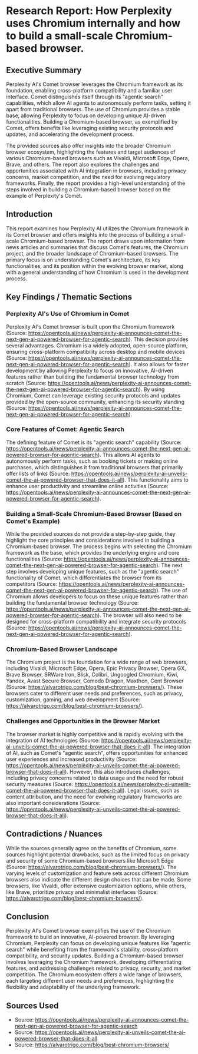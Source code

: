 # Research Report: How Perplexity uses Chromium internally and how to build a small-scale Chromium-based browser.

## Executive Summary

Perplexity AI's Comet browser leverages the Chromium framework as its foundation, enabling cross-platform compatibility and a familiar user interface. Comet distinguishes itself through its "agentic search" capabilities, which allow AI agents to autonomously perform tasks, setting it apart from traditional browsers. The use of Chromium provides a stable base, allowing Perplexity to focus on developing unique AI-driven functionalities. Building a Chromium-based browser, as exemplified by Comet, offers benefits like leveraging existing security protocols and updates, and accelerating the development process.

The provided sources also offer insights into the broader Chromium browser ecosystem, highlighting the features and target audiences of various Chromium-based browsers such as Vivaldi, Microsoft Edge, Opera, Brave, and others. The report also explores the challenges and opportunities associated with AI integration in browsers, including privacy concerns, market competition, and the need for evolving regulatory frameworks. Finally, the report provides a high-level understanding of the steps involved in building a Chromium-based browser based on the example of Perplexity's Comet.

## Introduction

This report examines how Perplexity AI utilizes the Chromium framework in its Comet browser and offers insights into the process of building a small-scale Chromium-based browser. The report draws upon information from news articles and summaries that discuss Comet's features, the Chromium project, and the broader landscape of Chromium-based browsers. The primary focus is on understanding Comet's architecture, its key functionalities, and its position within the evolving browser market, along with a general understanding of how Chromium is used in the development process.

## Key Findings / Thematic Sections

### Perplexity AI's Use of Chromium in Comet

Perplexity AI's Comet browser is built upon the Chromium framework (Source: https://opentools.ai/news/perplexity-ai-announces-comet-the-next-gen-ai-powered-browser-for-agentic-search). This decision provides several advantages. Chromium is a widely adopted, open-source platform, ensuring cross-platform compatibility across desktop and mobile devices (Source: https://opentools.ai/news/perplexity-ai-announces-comet-the-next-gen-ai-powered-browser-for-agentic-search). It also allows for faster development by allowing Perplexity to focus on innovative, AI-driven features rather than building the fundamental browser technology from scratch (Source: https://opentools.ai/news/perplexity-ai-announces-comet-the-next-gen-ai-powered-browser-for-agentic-search). By using Chromium, Comet can leverage existing security protocols and updates provided by the open-source community, enhancing its security standing (Source: https://opentools.ai/news/perplexity-ai-announces-comet-the-next-gen-ai-powered-browser-for-agentic-search).

### Core Features of Comet: Agentic Search

The defining feature of Comet is its "agentic search" capability (Source: https://opentools.ai/news/perplexity-ai-announces-comet-the-next-gen-ai-powered-browser-for-agentic-search). This allows AI agents to autonomously perform tasks, such as booking tickets or making online purchases, which distinguishes it from traditional browsers that primarily offer lists of links (Source: https://opentools.ai/news/perplexity-ai-unveils-comet-the-ai-powered-browser-that-does-it-all). This functionality aims to enhance user productivity and streamline online activities (Source: https://opentools.ai/news/perplexity-ai-announces-comet-the-next-gen-ai-powered-browser-for-agentic-search).

### Building a Small-Scale Chromium-Based Browser (Based on Comet's Example)

While the provided sources do not provide a step-by-step guide, they highlight the core principles and considerations involved in building a Chromium-based browser. The process begins with selecting the Chromium framework as the base, which provides the underlying engine and core functionalities (Source: https://opentools.ai/news/perplexity-ai-announces-comet-the-next-gen-ai-powered-browser-for-agentic-search). The next step involves developing unique features, such as the "agentic search" functionality of Comet, which differentiates the browser from its competitors (Source: https://opentools.ai/news/perplexity-ai-announces-comet-the-next-gen-ai-powered-browser-for-agentic-search). The use of Chromium allows developers to focus on these unique features rather than building the fundamental browser technology (Source: https://opentools.ai/news/perplexity-ai-announces-comet-the-next-gen-ai-powered-browser-for-agentic-search). The browser will also need to be designed for cross-platform compatibility and integrate security protocols (Source: https://opentools.ai/news/perplexity-ai-announces-comet-the-next-gen-ai-powered-browser-for-agentic-search).

### Chromium-Based Browser Landscape

The Chromium project is the foundation for a wide range of web browsers, including Vivaldi, Microsoft Edge, Opera, Epic Privacy Browser, Opera GX, Brave Browser, SRWare Iron, Blisk, Colibri, Ungoogled Chromium, Kiwi, Yandex, Avast Secure Browser, Comodo Dragon, Maxthon, Cent Browser (Source: https://alvarotrigo.com/blog/best-chromium-browsers/). These browsers cater to different user needs and preferences, such as privacy, customization, gaming, and web development (Source: https://alvarotrigo.com/blog/best-chromium-browsers/).

### Challenges and Opportunities in the Browser Market

The browser market is highly competitive and is rapidly evolving with the integration of AI technologies (Source: https://opentools.ai/news/perplexity-ai-unveils-comet-the-ai-powered-browser-that-does-it-all). The integration of AI, such as Comet's "agentic search", offers opportunities for enhanced user experiences and increased productivity (Source: https://opentools.ai/news/perplexity-ai-unveils-comet-the-ai-powered-browser-that-does-it-all). However, this also introduces challenges, including privacy concerns related to data usage and the need for robust security measures (Source: https://opentools.ai/news/perplexity-ai-unveils-comet-the-ai-powered-browser-that-does-it-all). Legal issues, such as content attribution, and the need for evolving regulatory frameworks are also important considerations (Source: https://opentools.ai/news/perplexity-ai-unveils-comet-the-ai-powered-browser-that-does-it-all).

## Contradictions / Nuances

While the sources generally agree on the benefits of Chromium, some sources highlight potential drawbacks, such as the limited focus on privacy and security of some Chromium-based browsers like Microsoft Edge (Source: https://alvarotrigo.com/blog/best-chromium-browsers/). The varying levels of customization and feature sets across different Chromium browsers also indicate the different design choices that can be made. Some browsers, like Vivaldi, offer extensive customization options, while others, like Brave, prioritize privacy and minimalist interfaces (Source: https://alvarotrigo.com/blog/best-chromium-browsers/).

## Conclusion

Perplexity AI's Comet browser exemplifies the use of the Chromium framework to build an innovative, AI-powered browser. By leveraging Chromium, Perplexity can focus on developing unique features like "agentic search" while benefiting from the framework's stability, cross-platform compatibility, and security updates. Building a Chromium-based browser involves leveraging the Chromium framework, developing differentiating features, and addressing challenges related to privacy, security, and market competition. The Chromium ecosystem offers a wide range of browsers, each targeting different user needs and preferences, highlighting the flexibility and adaptability of the underlying framework.

## Sources Used

*   Source: https://opentools.ai/news/perplexity-ai-announces-comet-the-next-gen-ai-powered-browser-for-agentic-search
*   Source: https://opentools.ai/news/perplexity-ai-unveils-comet-the-ai-powered-browser-that-does-it-all
*   Source: https://alvarotrigo.com/blog/best-chromium-browsers/